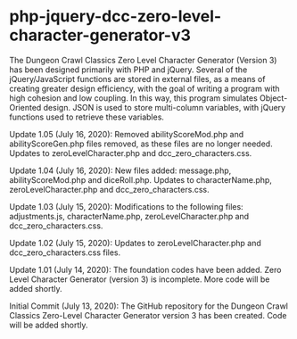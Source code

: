 # php-jquery-dcc-zero-level-character-generator-v3
The Dungeon Crawl Classics Zero Level Character Generator (Version 3) has been designed primarily with PHP and jQuery. Several of the jQuery/JavaScript functions are stored in external files, as a means of creating greater design efficiency, with the goal of writing a program with high cohesion and low coupling. In this way, this program simulates Object-Oriented design. JSON is used to store multi-column variables, with jQuery functions used to retrieve these variables.

Update 1.05 (July 16, 2020): Removed abilityScoreMod.php and abilityScoreGen.php files removed, as these files are no longer needed.  Updates to zeroLevelCharacter.php and dcc_zero_characters.css.

Update 1.04 (July 16, 2020): New files added: message.php, abilityScoreMod.php and diceRoll.php.  Updates to characterName.php, zeroLevelCharacter.php and dcc_zero_characters.css.

Update 1.03 (July 15, 2020): Modifications to the following files: adjustments.js, characterName.php, zeroLevelCharacter.php and dcc_zero_characters.css.

Update 1.02 (July 15, 2020): Updates to zeroLevelCharacter.php and dcc_zero_characters.css files.

Update 1.01 (July 14, 2020): The foundation codes have been added.  Zero Level Character Generator (version 3) is incomplete.  More code will be added shortly.

Initial Commit (July 13, 2020): The GitHub repository for the Dungeon Crawl Classics Zero-Level Character Generator version 3 has been created.  Code will be added shortly.

